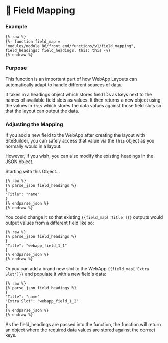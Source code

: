 # 🔹 Field Mapping

### Example <a href="#example" id="example"></a>

```
{% raw %}
{%- function field_map = "modules/module_86/front_end/functions/v1/field_mapping", field_headings: field_headings, this: this -%}
{% endraw %}

```

### Purpose <a href="#purpose" id="purpose"></a>

This function is an important part of how WebApp Layouts can automatically adapt to handle different sources of data.

It takes in a headings object which stores field IDs as keys next to the names of available field slots as values. It then returns a new object using the values in `this` which stores the data values against those field slots so that the layout can output the data.

### Adjusting the Mapping <a href="#adjusting-the-mapping" id="adjusting-the-mapping"></a>

If you add a new field to the WebApp after creating the layout with SiteBuilder, you can safely access that value via the `this` object as you normally would in a layout.

However, if you wish, you can also modify the existing headings in the JSON object.

Starting with this Object...

```
{% raw %}
{% parse_json field_headings %}
{
"Title": "name"
}
{% endparse_json %}
{% endraw %}

```

You could change it so that existing `{{field_map['Title']}}` outputs would output values from a different field like so:

```
{% raw %}
{% parse_json field_headings %}
{
"Title": "webapp_field_1_1"
}
{% endparse_json %}
{% endraw %}

```

Or you can add a brand new slot to the WebApp `{{field_map['Extra Slot']}}` and populate it with a new field's data:

```
{% raw %}
{% parse_json field_headings %}
{
"Title": "name"
"Extra Slot": "webapp_field_1_2"
}
{% endparse_json %}
{% endraw %}
```

As the field\_headings are passed into the function, the function will return an object where the required data values are stored against the correct keys.
